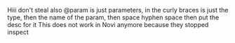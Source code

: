 Hiii don't steal
also @param is just parameters, in the curly braces is just the type, then the name of the param, then space hyphen space then put the desc for it
This does not work in Novi anymore because they stopped inspect